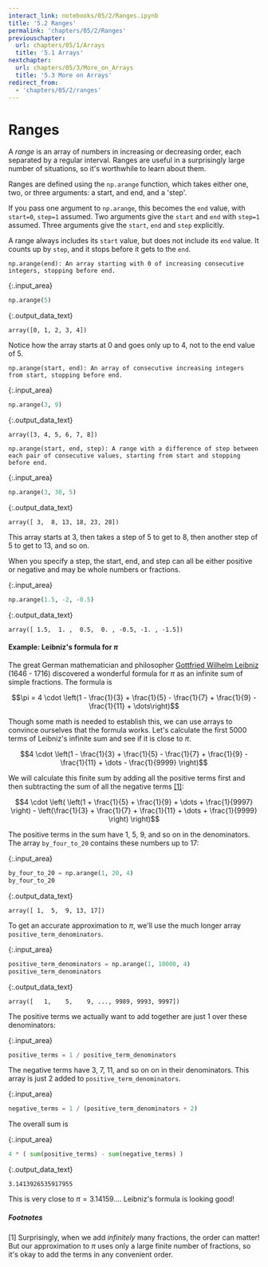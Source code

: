 ```yaml
---
interact_link: notebooks/05/2/Ranges.ipynb
title: '5.2 Ranges'
permalink: 'chapters/05/2/Ranges'
previouschapter:
  url: chapters/05/1/Arrays
  title: '5.1 Arrays'
nextchapter:
  url: chapters/05/3/More_on_Arrays
  title: '5.3 More on Arrays'
redirect_from:
  - 'chapters/05/2/ranges'
---
```


# Ranges

A *range* is an array of numbers in increasing or decreasing order, each separated by a regular interval. 
Ranges are useful in a surprisingly large number of situations, so it's worthwhile to learn about them.

Ranges are defined  using the `np.arange` function, which takes either one, two, or three arguments: a start, and end, and a 'step'.

If you pass one argument to `np.arange`, this becomes the `end` value, with `start=0`, `step=1` assumed.  Two arguments give the `start` and `end` with `step=1` assumed.  Three arguments give the `start`, `end` and `step` explicitly.

A range always includes its `start` value, but does not include its `end` value.  It counts up by `step`, and it stops before it gets to the `end`.

    np.arange(end): An array starting with 0 of increasing consecutive integers, stopping before end.


{:.input_area}
```python
np.arange(5)
```




{:.output_data_text}
```
array([0, 1, 2, 3, 4])
```



Notice how the array starts at 0 and goes only up to 4, not to the end value of 5.


    np.arange(start, end): An array of consecutive increasing integers from start, stopping before end.


{:.input_area}
```python
np.arange(3, 9)
```




{:.output_data_text}
```
array([3, 4, 5, 6, 7, 8])
```




    np.arange(start, end, step): A range with a difference of step between each pair of consecutive values, starting from start and stopping before end.


{:.input_area}
```python
np.arange(3, 30, 5)
```




{:.output_data_text}
```
array([ 3,  8, 13, 18, 23, 28])
```



This array starts at 3, then takes a step of 5 to get to 8, then another step of 5 to get to 13, and so on.

When you specify a step, the start, end, and step can all be either positive or negative and may be whole numbers or fractions. 


{:.input_area}
```python
np.arange(1.5, -2, -0.5)
```




{:.output_data_text}
```
array([ 1.5,  1. ,  0.5,  0. , -0.5, -1. , -1.5])
```



#### Example: Leibniz's formula for $\pi$

The great German mathematician and philosopher [Gottfried Wilhelm Leibniz](https://en.wikipedia.org/wiki/Gottfried_Wilhelm_Leibniz) 
(1646 - 1716) discovered a wonderful formula for $\pi$ as an infinite sum of simple fractions. The formula is

$$\pi = 4 \cdot \left(1 - \frac{1}{3} + \frac{1}{5} - \frac{1}{7} + \frac{1}{9} - \frac{1}{11} + \dots\right)$$

Though some math is needed to establish this, we can use arrays to convince ourselves that the formula works. Let's calculate the first 5000 terms of Leibniz's infinite sum and see if it is close to $\pi$.

$$4 \cdot \left(1 - \frac{1}{3} + \frac{1}{5} - \frac{1}{7} + \frac{1}{9} - \frac{1}{11} + \dots - \frac{1}{9999} \right)$$

We will calculate this finite sum by adding all the positive terms first and then subtracting the sum of all the negative terms [[1]](#footnotes):

$$4 \cdot \left( \left(1 + \frac{1}{5} + \frac{1}{9} + \dots + \frac{1}{9997} \right) - \left(\frac{1}{3} + \frac{1}{7} + \frac{1}{11} + \dots + \frac{1}{9999} \right) \right)$$

The positive terms in the sum have 1, 5, 9, and so on in the denominators. The array `by_four_to_20` contains these numbers up to 17:


{:.input_area}
```python
by_four_to_20 = np.arange(1, 20, 4)
by_four_to_20
```




{:.output_data_text}
```
array([ 1,  5,  9, 13, 17])
```



To get an accurate approximation to $\pi$, we'll use the much longer array `positive_term_denominators`.


{:.input_area}
```python
positive_term_denominators = np.arange(1, 10000, 4)
positive_term_denominators
```




{:.output_data_text}
```
array([   1,    5,    9, ..., 9989, 9993, 9997])
```



The positive terms we actually want to add together are just 1 over these denominators:


{:.input_area}
```python
positive_terms = 1 / positive_term_denominators
```

The negative terms have 3, 7, 11, and so on on in their denominators. This array is just 2 added to `positive_term_denominators`.


{:.input_area}
```python
negative_terms = 1 / (positive_term_denominators + 2)
```

The overall sum is


{:.input_area}
```python
4 * ( sum(positive_terms) - sum(negative_terms) )
```




{:.output_data_text}
```
3.1413926535917955
```



This is very close to $\pi = 3.14159\dots$. Leibniz's formula is looking good!

<a id='footnotes'></a>
##### Footnotes
[1] Surprisingly, when we add  *infinitely* many fractions, the order can matter! But our approximation to $\pi$ uses only a large finite number of fractions, so it's okay to add the terms in any convenient order.
